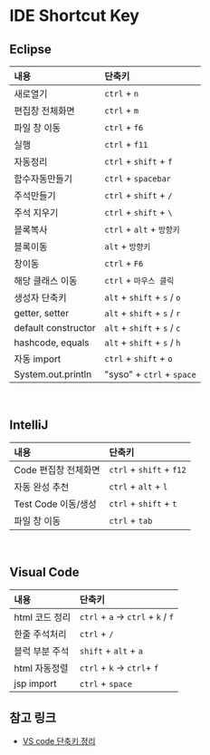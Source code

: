 # IDE Shortcut Key 



## Eclipse

| 내용                  | 단축키                         |
| :------------------ | :-------------------------- |
| 새로열기                | `ctrl` + `n`                |
| 편집창 전체화면            | `ctrl` + `m`                |
| 파일 창 이동             | `ctrl` + `f6`               |
| 실행                  | `ctrl` + `f11`              |
| 자동정리                | `ctrl` + `shift` + `f`      |
| 함수자동만들기             | `ctrl` + `spacebar`         |
| 주석만들기               | `ctrl` + `shift` + `/`      |
| 주석 지우기              | `ctrl` + `shift` + `\`      |
| 블록복사                | `ctrl` + `alt` + `방향키`      |
| 블록이동                | `alt` + `방향키`               |
| 창이동                 | `ctrl` + `F6`               |
| 해당 클래스 이동           | `ctrl` + `마우스 클릭`           |
| 생성자 단축키             | `alt` + `shift` + `s` / `o` |
| getter, setter      | `alt` + `shift` + `s` / `r` |
| default constructor | `alt` + `shift` + `s` / `c` |
| hashcode, equals    | `alt` + `shift` + `s` / `h` |
| 자동 import           | `ctrl` + `shift` + `o`      |
| System.out.println  | "syso" + `ctrl` + `space`   |

<br>

## IntelliJ

| 내용              | 단축키                      |
| :-------------- | :----------------------- |
| Code 편집창 전체화면   | `ctrl` + `shift` + `f12` |
| 자동 완성 추천        | `ctrl` + `alt` + `l`     |
| Test Code 이동/생성 | `ctrl` + `shift` + `t`   |
| 파일 창 이동         | `ctrl` + `tab`           |


<br>

## Visual Code

| 내용         | 단축키                               |
| :--------- | :-------------------------------- |
| html 코드 정리 | `ctrl` + `a` → `ctrl` + `k` / `f` |
| 한줄 주석처리    | `ctrl` + `/`                      |
| 블럭 부분 주석   | `shift` + `alt` + `a`             |
| html 자동정렬  | `ctrl` + `k` → `ctrl`+ `f`        |
| jsp import | `ctrl` + `space`                  |




## 참고 링크
- [VS code 단축키 정리](https://demun.github.io/vscode-tutorial/shortcuts/)